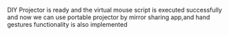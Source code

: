 DIY Projector is ready and the virtual mouse script is executed successfully and now we can use portable projector by mirror sharing app,and hand gestures functionality is also implemented 
